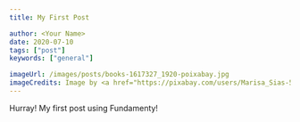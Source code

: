 ```yaml
---
title: My First Post

author: <Your Name>
date: 2020-07-10
tags: ["post"]
keywords: ["general"]

imageUrl: /images/posts/books-1617327_1920-poixabay.jpg
imageCredits: Image by <a href="https://pixabay.com/users/Marisa_Sias-526173/?utm_source=link-attribution&amp;utm_medium=referral&amp;utm_campaign=image&amp;utm_content=1617327">Marisa Sias</a> from <a href="https://pixabay.com/?utm_source=link-attribution&amp;utm_medium=referral&amp;utm_campaign=image&amp;utm_content=1617327">Pixabay</a>
---
```


Hurray! My first post using Fundamenty!